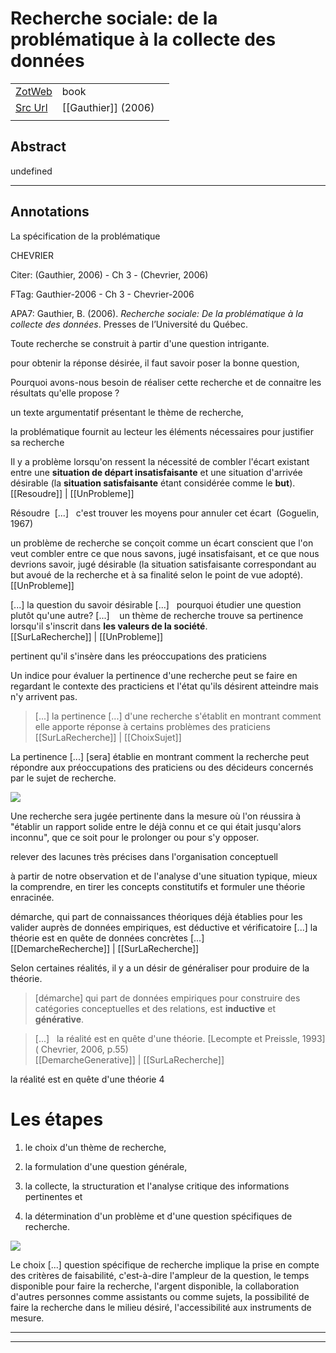 
# Recherche sociale: de la problématique à la collecte des données



|       |       |       |
|  ---  |  ---  |  ---  |
|   [ZotWeb](http://zotero.org/users/180474/items/TYBPU2N9)    | book      |       |
|   [Src Url](undefined)    |  [[Gauthier]] (2006)     |       |
|       |       |       |


## Abstract

undefined

----

## Annotations

La spécification de la problématique



CHEVRIER

  

Citer: (Gauthier, 2006) - Ch 3 - (Chevrier, 2006)

FTag: Gauthier-2006 - Ch 3 - Chevrier-2006

APA7: Gauthier, B. (2006). _Recherche sociale: De la problématique à la collecte des données_. Presses de l’Université du Québec.



Toute recherche se construit à partir d'une question intrigante.



pour obtenir la réponse désirée, il faut savoir poser la bonne question,



Pourquoi avons-nous besoin de réaliser cette recherche et de connaitre les résultats qu'elle propose ?



un texte argumentatif présentant le thème de recherche,



la problématique fournit au lecteur les éléments nécessaires pour justifier sa recherche



Il y a problème lorsqu'on ressent la nécessité de combler l'écart existant entre une **situation de départ insatisfaisante** et une situation d'arrivée désirable (la **situation satisfaisante** étant considérée comme le **but**).  
[[Resoudre]] | [[UnProbleme]] 





Résoudre  [...]   c'est trouver les moyens pour annuler cet écart  (Goguelin, 1967)



un problème de recherche se conçoit comme un écart conscient que l'on veut combler entre ce que nous savons, jugé insatisfaisant, et ce que nous devrions savoir, jugé désirable (la situation satisfaisante correspondant au but avoué de la recherche et à sa finalité selon le point de vue adopté).  
[[UnProbleme]] 





 [...] la question du savoir désirable [...]   pourquoi étudier une question plutôt qu'une autre? [...]    un thème de recherche trouve sa pertinence lorsqu'il s'inscrit dans **les valeurs de la société**.  
[[SurLaRecherche]] | [[UnProbleme]] 





pertinent qu'il s'insère dans les préoccupations des praticiens



Un indice pour évaluer la pertinence d'une recherche peut se faire en regardant le contexte des practiciens et l'état qu'ils désirent atteindre mais n'y arrivent pas.

> [...] la pertinence [...] d'une recherche s'établit en montrant comment elle apporte réponse à certains problèmes des praticiens  
[[SurLaRecherche]] | [[ChoixSujet]] 





La pertinence [...] [sera] établie en montrant comment la recherche peut répondre aux préoccupations des praticiens ou des décideurs concernés par le sujet de recherche.





![](12FazTHPwkfGVLhiEQfa.png)



Une recherche sera jugée pertinente dans la mesure où l'on réussira à  "établir un rapport solide entre le déjà connu et ce qui était jusqu'alors inconnu", que ce soit pour le prolonger ou pour s'y opposer.



relever des lacunes très précises dans l'organisation conceptuell



à partir de notre observation et de l'analyse d'une situation typique, mieux la comprendre, en tirer les concepts constitutifs et formuler une théorie enracinée.



démarche, qui part de connaissances théoriques déjà établies pour les valider auprès de données empiriques, est déductive et vérificatoire [...] la théorie est en quête de données concrètes [...]   
[[DemarcheRecherche]] | [[SurLaRecherche]] 





Selon certaines réalités, il y a un désir de généraliser pour produire de la théorie.

  

> [démarche] qui part de données empiriques pour construire des catégories conceptuelles et des relations, est **inductive** et **générative**.

> [...]   la réalité est en quête d'une théorie. [Lecompte et Preissle, 1993]( Chevrier, 2006, p.55)  
[[DemarcheGenerative]] | [[SurLaRecherche]] 





la réalité est en quête d'une théorie 4



Les étapes
==========



1) le choix d'un thème de recherche,



2) la formulation d'une question générale,



3) la collecte, la structuration et l'analyse critique des informations pertinentes et



4) la détermination d'un problème et d'une question spécifiques de recherche.





![](12WxFNkun2T4rbejKPqn.png)



Le choix [...] question spécifique de recherche implique la prise en compte des critères de faisabilité, c'est-à-dire l'ampleur de la question, le temps disponible pour faire la recherche, l'argent disponible, la collaboration d'autres personnes comme assistants ou comme sujets, la possibilité de faire la recherche dans le milieu désiré, l'accessibilité aux instruments de mesure.






----

----

